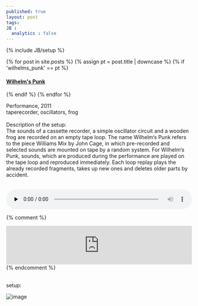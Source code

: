 ```yaml
---
published: true
layout: post
tags: 
JB :
  analytics : false
---
```


{% include JB/setup %}


{% for post in site.posts %}
	{% assign pt = post.title | downcase %}
	{% if 'wilhelms_punk' == pt %}
<h4><a href="{{ BASE_PATH }}{{ post.url }}">Wilhelm's Punk</a></h4>
	{% endif %}
{% endfor %}


<p>
Performance, 2011<br />
taperecorder, oscillators, frog<br /><br />
Description of the setup:<br />
The sounds of a cassette recorder, a simple oscillator circuit and a wooden frog are recorded on an empty tape loop. The name Wilhelm‘s Punk refers to the piece Williams Mix by John Cage, in which pre-recorded and selected sounds are mounted on tape by a random system. For Wilhelm‘s Punk, sounds, which are produced during the performance are played on the tape loop and reproduced immediately. Each loop replay plays the already recorded fragments, takes up new ones and deletes older parts by accident.<br /><br />
</p>


<p></p>
<audio controls style="width: 100%" preload="none">
  <source src="{{ site.url }}/images/wilhelmspunk.mp3" type="audio/mpeg">
</audio>


{% comment %}
<iframe width="100%" height="105" scrolling="no" frameborder="no" src="https://w.soundcloud.com/player/?url=https%3A//api.soundcloud.com/tracks/124201065&amp;color=000000&amp;auto_play=false&amp;hide_related=false&amp;show_comments=true&amp;show_user=true&amp;show_reposts=false;&amp;show_artwork=false"></iframe>
{% endcomment %}

<p> <br />setup:<br /></p>
<img src="{{ site.url }}/images/wpunk_setup.jpg" alt="image">

